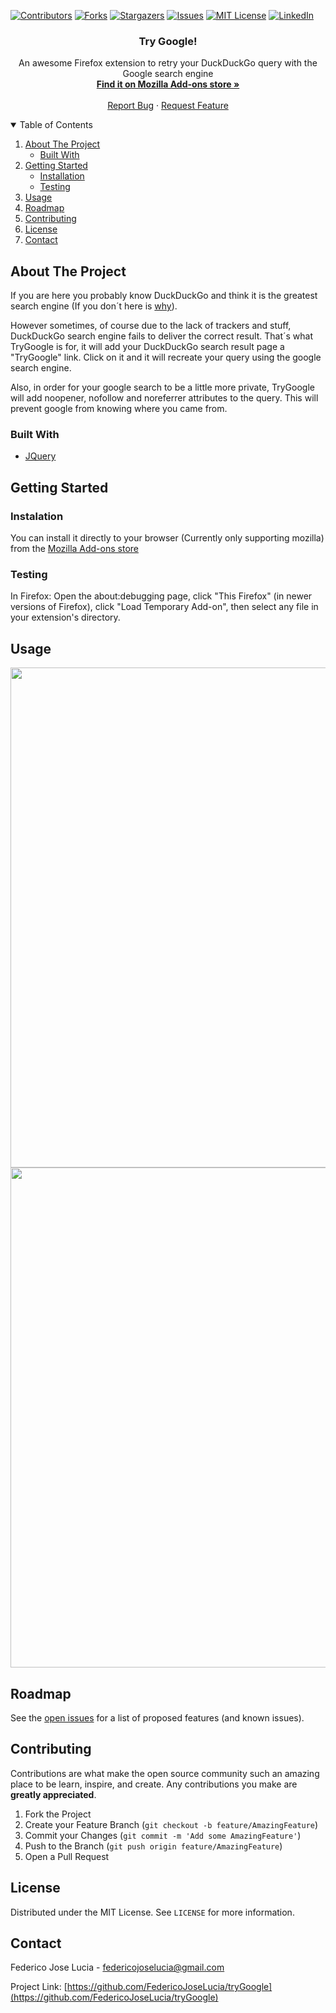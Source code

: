 <!-- PROJECT SHIELDS -->
<!--
*** I'm using markdown "reference style" links for readability.
*** Reference links are enclosed in brackets [ ] instead of parentheses ( ).
*** See the bottom of this document for the declaration of the reference variables
*** for contributors-url, forks-url, etc. This is an optional, concise syntax you may use.
*** https://www.markdownguide.org/basic-syntax/#reference-style-links
-->

[![Contributors][contributors-shield]][contributors-url]
[![Forks][forks-shield]][forks-url]
[![Stargazers][stars-shield]][stars-url]
[![Issues][issues-shield]][issues-url]
[![MIT License][license-shield]][license-url]
[![LinkedIn][linkedin-shield]][linkedin-url]


<h3 align="center">Try Google!</h3>

  <p align="center">
    An awesome Firefox extension to retry your DuckDuckGo query with the Google search engine
    <br />
    <a href="https://addons.mozilla.org/en-US/firefox/"><strong>Find it on Mozilla Add-ons store »</strong></a>
    <br />
    <br />
    <a href="https://github.com/FedericoJoseLucia/tryGoogle/issues">Report Bug</a>
    ·
    <a href="https://github.com/FedericoJoseLucia/tryGoogle/issues">Request Feature</a>
</p>



<!-- TABLE OF CONTENTS -->
<details open="open">
  <summary>Table of Contents</summary>
  <ol>
    <li>
      <a href="#about-the-project">About The Project</a>
      <ul>
        <li><a href="#built-with">Built With</a></li>
      </ul>
    </li>
    <li>
      <a href="#getting-started">Getting Started</a>
      <ul>
        <li><a href="#installation">Installation</a></li>
        <li><a href="#testing">Testing</a></li>
      </ul>
    </li>
    <li><a href="#usage">Usage</a></li>
    <li><a href="#roadmap">Roadmap</a></li>
    <li><a href="#contributing">Contributing</a></li>
    <li><a href="#license">License</a></li>
    <li><a href="#contact">Contact</a></li>
  </ol>
</details>



<!-- ABOUT THE PROJECT -->
## About The Project

If you are here you probably know DuckDuckGo and think it is the greatest search engine (If you don´t here is [why](https://spreadprivacy.com/why-use-duckduckgo-instead-of-google/)).

However sometimes, of course due to the lack of trackers and stuff, DuckDuckGo search engine fails to deliver the correct result. That´s what TryGoogle is for, it will add your DuckDuckGo search result page a "TryGoogle" link. Click on it and it will recreate your query using the google search engine.

Also, in order for your google search to be a little more private, TryGoogle will add noopener, nofollow and noreferrer attributes to the query. This will prevent google from knowing where you came from.

### Built With

* [JQuery](https://jquery.com)



<!-- GETTING STARTED -->
## Getting Started

### Instalation

You can install it directly to your browser (Currently only supporting mozilla) from the [Mozilla Add-ons store](https://addons.mozilla.org/en-US/firefox/)


### Testing

In Firefox: Open the about:debugging page, click "This Firefox" (in newer versions of Firefox), click "Load Temporary Add-on", then select any file in your extension's directory.



<!-- USAGE EXAMPLES -->
## Usage
<div align="center">
<img src="https://github.com/FedericoJoseLucia/tryGoogle/blob/master/docs/screenshots/preview_before_light.png" width="800" >
<br />
<img src="https://github.com/FedericoJoseLucia/tryGoogle/blob/master/docs/screenshots/preview_after.png" width="800" >
</div>


<!-- ROADMAP -->
## Roadmap

See the [open issues](https://github.com/FedericoJoseLucia/tryGoogle/issues) for a list of proposed features (and known issues).



<!-- CONTRIBUTING -->
## Contributing

Contributions are what make the open source community such an amazing place to be learn, inspire, and create. Any contributions you make are **greatly appreciated**.

1. Fork the Project
2. Create your Feature Branch (`git checkout -b feature/AmazingFeature`)
3. Commit your Changes (`git commit -m 'Add some AmazingFeature'`)
4. Push to the Branch (`git push origin feature/AmazingFeature`)
5. Open a Pull Request



<!-- LICENSE -->
## License

Distributed under the MIT License. See `LICENSE` for more information.



<!-- CONTACT -->
## Contact

Federico Jose Lucia - federicojoselucia@gmail.com

Project Link: [https://github.com/FedericoJoseLucia/tryGoogle](https://github.com/FedericoJoseLucia/tryGoogle)





<!-- MARKDOWN LINKS & IMAGES -->
<!-- https://www.markdownguide.org/basic-syntax/#reference-style-links -->
[contributors-shield]: https://img.shields.io/github/contributors/FedericoJoseLucia/tryGoogle.svg?style=for-the-badge
[contributors-url]: https://github.com/FedericoJoseLucia/tryGoogle/graphs/contributors
[forks-shield]: https://img.shields.io/github/forks/FedericoJoseLucia/tryGoogle.svg?style=for-the-badge
[forks-url]: https://github.com/FedericoJoseLucia/tryGoogle/network/members
[stars-shield]: https://img.shields.io/github/stars/FedericoJoseLucia/tryGoogle.svg?style=for-the-badge
[stars-url]: https://github.com/FedericoJoseLucia/tryGoogle/stargazers
[issues-shield]: https://img.shields.io/github/issues/FedericoJoseLucia/tryGoogle.svg?style=for-the-badge
[issues-url]: https://github.com/FedericoJoseLucia/tryGoogle/issues
[license-shield]: https://img.shields.io/github/license/FedericoJoseLucia/tryGoogle.svg?style=for-the-badge
[license-url]: https://github.com/FedericoJoseLucia/tryGoogle/blob/master/LICENSE.txt
[linkedin-shield]: https://img.shields.io/badge/-LinkedIn-black.svg?style=for-the-badge&logo=linkedin&colorB=555
[linkedin-url]: https://www.linkedin.com/in/federicojoselucia/
